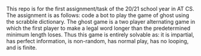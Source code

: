 This repo is for the first assignment/task of the 20/21 school year in AT CS. The assignment is as follows: code a bot to play the game of ghost using the scrabble dictionary. The ghost game is a two player alternating game in which the first player to make a legal word longer than the predetermined minimum length loses. 
Thus this game is entirely solvable as:
  it is impartial, 
  has perfect information, 
  is non-random, 
  has normal play,
  has no looping,
  and is finite.
